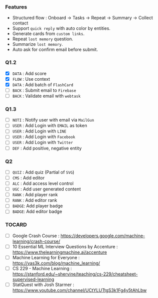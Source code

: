 ### Features
- Structured flow : Onboard -> Tasks -> Repeat -> Summary -> Collect contact
- Support `quick reply` with auto color by entities.
- Generate cards from `custom links`.
- Repeat `lost memory` question.
- Summarize `lost memory`.
- Auto ask for confirm email before submit.

### Q1.2
- [x] `DATA` : Add score
- [x] `FLOW` : Use context
- [x] `DATA` : Add batch of `FlashCard`
- [ ] `BACK` : Submit email to `Firebase`
- [ ] `BACK` : Validate email with `webtask`

### Q1.3
- [ ] `NOTI` : Notify user with email via `MailGun`
- [ ] `USER` : Add Login with `EMAIL` as token
- [ ] `USER` : Add Login with `LINE`
- [ ] `USER` : Add Login with `Facebook`
- [ ] `USER` : Add Login with `Twitter`
- [ ] `DEF`  : Add positive, negative entity

### Q2
- [ ] `QUIZ` : Add quiz (Partial of `SVG`)
- [ ] `CMS`  : Add editor
- [ ] `ALC`  : Add access level control
- [ ] `UGC`  : Add user generated content
- [ ] `RANK` : Add player rank 
- [ ] `RANK` : Add editor rank 
- [ ] `BADGE`: Add player badge 
- [ ] `BADGE`: Add editor badge 

### TOCARD
- [ ] Google Crash Course : https://developers.google.com/machine-learning/crash-course/
- [ ] 10 Essential ML Interview Questions by Accenture : https://www.thelearningmachine.ai/accenture
- [ ] Machine Learning for Everyone : https://vas3k.com/blog/machine_learning/
- [ ] CS 229 - Machine Learning : https://stanford.edu/~shervine/teaching/cs-229/cheatsheet-supervised-learning
- [ ] StatQuest with Josh Starmer : https://www.youtube.com/channel/UCtYLUTtgS3k1Fg4y5tAhLbw
